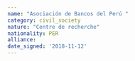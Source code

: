 ```yaml
---
name: "Asociación de Bancos del Perú "
category: civil_society
nature: "Centre de recherche"
nationality: PER
alliance: 
date_signed: '2018-11-12'
---
```

    
